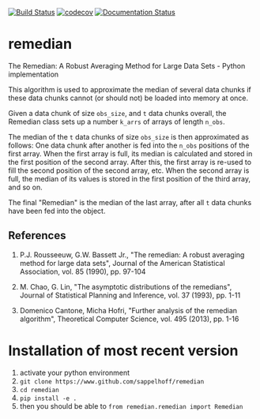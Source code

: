 [![Build Status](https://travis-ci.org/sappelhoff/remedian.svg?branch=master)](https://travis-ci.org/sappelhoff/remedian) [![codecov](https://codecov.io/gh/sappelhoff/remedian/branch/master/graph/badge.svg)](https://codecov.io/gh/sappelhoff/remedian) [![Documentation Status](https://readthedocs.org/projects/remedian/badge/?version=latest)](http://remedian.readthedocs.io/en/latest/?badge=latest)

# remedian
The  Remedian:  A  Robust  Averaging  Method  for  Large  Data  Sets - Python implementation

This algorithm is used to approximate the median of several data chunks if
these data chunks cannot (or should not) be loaded into memory at once.

Given a data chunk of size `obs_size`, and `t` data chunks overall, the
Remedian class sets up a number `k_arrs` of arrays of length `n_obs`.

The median of the `t` data chunks of size `obs_size` is then approximated
as follows: One data chunk after another is fed into the `n_obs` positions
of the first array. When the first array is full, its median is calculated
and stored in the first position of the second array. After this, the first
array is re-used to fill the second position of the second array, etc.
When the second array is full, the median of its values is stored in the
first position of the third array, and so on.

The final "Remedian" is the median of the last array, after all `t` data
chunks have been fed into the object.

References
----------
1.  P.J. Rousseeuw, G.W. Bassett Jr., "The remedian:
   A robust averaging method for large data sets", Journal
   of the American Statistical Association, vol. 85 (1990),
   pp. 97-104

2. M. Chao, G. Lin, "The asymptotic distributions of
  the remedians", Journal of Statistical Planning and
  Inference, vol. 37 (1993), pp. 1-11

3. Domenico Cantone, Micha Hofri, "Further analysis of
   the remedian algorithm", Theoretical Computer Science,
   vol. 495 (2013), pp. 1-16

# Installation of most recent version

1. activate your python environment
2. `git clone https://www.github.com/sappelhoff/remedian`
3. `cd remedian`
5. `pip install -e .`
6. then you should be able to `from remedian.remedian import Remedian`
